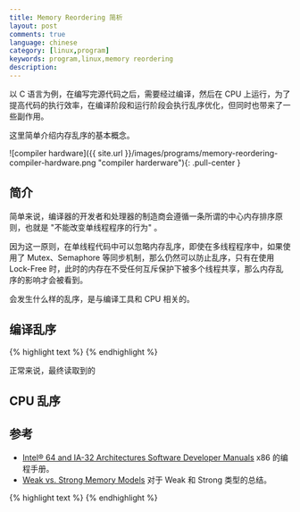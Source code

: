 ```yaml
---
title: Memory Reordering 简析
layout: post
comments: true
language: chinese
category: [linux,program]
keywords: program,linux,memory reordering
description:
---
```


以 C 语言为例，在编写完源代码之后，需要经过编译，然后在 CPU 上运行，为了提高代码的执行效率，在编译阶段和运行阶段会执行乱序优化，但同时也带来了一些副作用。

这里简单介绍内存乱序的基本概念。

<!-- more -->

![compiler hardware]({{ site.url }}/images/programs/memory-reordering-compiler-hardware.png "compiler harderware"){: .pull-center }

## 简介

简单来说，编译器的开发者和处理器的制造商会遵循一条所谓的中心内存排序原则，也就是 "不能改变单线程程序的行为" 。

因为这一原则，在单线程代码中可以忽略内存乱序，即使在多线程程序中，如果使用了 Mutex、Semaphore 等同步机制，那么仍然可以防止乱序，只有在使用 Lock-Free 时，此时的内存在不受任何互斥保护下被多个线程共享，那么内存乱序的影响才会被看到。

会发生什么样的乱序，是与编译工具和 CPU 相关的。

## 编译乱序

{% highlight text %}
{% endhighlight %}

正常来说，最终读取到的

## CPU 乱序




## 参考

* [Intel® 64 and IA-32 Architectures Software Developer Manuals](https://software.intel.com/en-us/articles/intel-sdm) x86 的编程手册。
* [Weak vs. Strong Memory Models](https://preshing.com/20120930/weak-vs-strong-memory-models/) 对于 Weak 和 Strong 类型的总结。

{% highlight text %}
{% endhighlight %}
